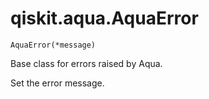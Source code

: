 # qiskit.aqua.AquaError

<span id="undefined" />

`AquaError(*message)`

Base class for errors raised by Aqua.

Set the error message.
